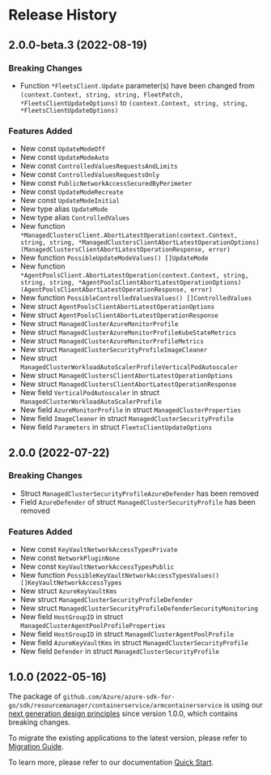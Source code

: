 # Release History

## 2.0.0-beta.3 (2022-08-19)
### Breaking Changes

- Function `*FleetsClient.Update` parameter(s) have been changed from `(context.Context, string, string, FleetPatch, *FleetsClientUpdateOptions)` to `(context.Context, string, string, *FleetsClientUpdateOptions)`

### Features Added

- New const `UpdateModeOff`
- New const `UpdateModeAuto`
- New const `ControlledValuesRequestsAndLimits`
- New const `ControlledValuesRequestsOnly`
- New const `PublicNetworkAccessSecuredByPerimeter`
- New const `UpdateModeRecreate`
- New const `UpdateModeInitial`
- New type alias `UpdateMode`
- New type alias `ControlledValues`
- New function `*ManagedClustersClient.AbortLatestOperation(context.Context, string, string, *ManagedClustersClientAbortLatestOperationOptions) (ManagedClustersClientAbortLatestOperationResponse, error)`
- New function `PossibleUpdateModeValues() []UpdateMode`
- New function `*AgentPoolsClient.AbortLatestOperation(context.Context, string, string, string, *AgentPoolsClientAbortLatestOperationOptions) (AgentPoolsClientAbortLatestOperationResponse, error)`
- New function `PossibleControlledValuesValues() []ControlledValues`
- New struct `AgentPoolsClientAbortLatestOperationOptions`
- New struct `AgentPoolsClientAbortLatestOperationResponse`
- New struct `ManagedClusterAzureMonitorProfile`
- New struct `ManagedClusterAzureMonitorProfileKubeStateMetrics`
- New struct `ManagedClusterAzureMonitorProfileMetrics`
- New struct `ManagedClusterSecurityProfileImageCleaner`
- New struct `ManagedClusterWorkloadAutoScalerProfileVerticalPodAutoscaler`
- New struct `ManagedClustersClientAbortLatestOperationOptions`
- New struct `ManagedClustersClientAbortLatestOperationResponse`
- New field `VerticalPodAutoscaler` in struct `ManagedClusterWorkloadAutoScalerProfile`
- New field `AzureMonitorProfile` in struct `ManagedClusterProperties`
- New field `ImageCleaner` in struct `ManagedClusterSecurityProfile`
- New field `Parameters` in struct `FleetsClientUpdateOptions`


## 2.0.0 (2022-07-22)
### Breaking Changes

- Struct `ManagedClusterSecurityProfileAzureDefender` has been removed
- Field `AzureDefender` of struct `ManagedClusterSecurityProfile` has been removed

### Features Added

- New const `KeyVaultNetworkAccessTypesPrivate`
- New const `NetworkPluginNone`
- New const `KeyVaultNetworkAccessTypesPublic`
- New function `PossibleKeyVaultNetworkAccessTypesValues() []KeyVaultNetworkAccessTypes`
- New struct `AzureKeyVaultKms`
- New struct `ManagedClusterSecurityProfileDefender`
- New struct `ManagedClusterSecurityProfileDefenderSecurityMonitoring`
- New field `HostGroupID` in struct `ManagedClusterAgentPoolProfileProperties`
- New field `HostGroupID` in struct `ManagedClusterAgentPoolProfile`
- New field `AzureKeyVaultKms` in struct `ManagedClusterSecurityProfile`
- New field `Defender` in struct `ManagedClusterSecurityProfile`


## 1.0.0 (2022-05-16)

The package of `github.com/Azure/azure-sdk-for-go/sdk/resourcemanager/containerservice/armcontainerservice` is using our [next generation design principles](https://azure.github.io/azure-sdk/general_introduction.html) since version 1.0.0, which contains breaking changes.

To migrate the existing applications to the latest version, please refer to [Migration Guide](https://aka.ms/azsdk/go/mgmt/migration).

To learn more, please refer to our documentation [Quick Start](https://aka.ms/azsdk/go/mgmt).